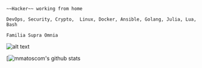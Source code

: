 


`~~Hacker~~ working from home`

`DevOps, Security, Crypto, 
Linux, Docker, Ansible,
Golang, Julia, Lua, Bash`

`Familia Supra Omnia`

![alt text](https://github.com/mmatoscom/mmatoscom.github.io/blob/master/mmatos.jpg)

[![mmatoscom's github stats](https://github-readme-stats.vercel.app/api?username=mmatoscom&show_icons=true&theme=radical)

